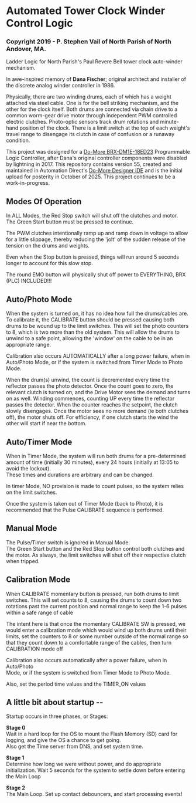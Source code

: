 # Automated Tower Clock Winder Control Logic
### Copyright 2019 - P. Stephen Vail of North Parish of North Andover, MA.

Ladder Logic for North Parish's Paul Revere Bell tower clock auto-winder mechanism.<br>

In awe-inspired memory of **Dana Fischer**; original architect and installer of the discrete analog winder controller in 1986.

Physically, there are two winding drums, each of which has a weight attached via steel cable.  One is for the bell striking mechanism, and the other for the clock itself.  Both drums are connected via chain drive to a common worm-gear drive motor through independent PWM controlled electric clutches. Photo-optic sensors track drum rotations and minute-hand position of the clock.  There is a limit switch at the top of each weight's travel range to disengage its clutch in case of confusion or a runaway condition. 

This project was designed for a [Do-More BRX-DM1E-18ED23](<https://www.automationdirect.com/adc/shopping/catalog/programmable_controllers/brx_plcs_(stackable_micro_brick)/plcs_-a-_cpus/bx-dm1e-18ed23>) Programmable Logic Controller, after Dana's original controller components were disabled by lightning in 2017. 
This repository contains version 55, created and maintained in Automation Direct's [Do-More Designer IDE](<https://www.automationdirect.com/support/software-downloads?itemcode=Do-more%20Designer>) and is the initial upload for posterity in October of 2025. This project continues to be a work-in-progress.<br>


## Modes Of Operation

  In ALL Modes, the Red Stop switch will shut off the clutches and motor.  
     The Green Start button must be pressed to continue.

  The PWM clutches intentionally ramp up and ramp down in voltage to allow for a little
     slippage, thereby reducing the 'jolt' of the sudden release of the tension on the 
     drums and weights.

  Even when the Stop button is pressed, things will run around 5 seconds longer 
     to account for this slow stop.  
    
  The round EMO button will physically shut off power to EVERYTHING, BRX (PLC) INCLUDED!!!


## Auto/Photo Mode

  When the system is turned on, it has no idea how full the drums/cables are.
      To calibrate it, the CALIBRATE button should be pressed causing both drums 
      to be wound up to the limit switches. This will set the photo counters to 8, 
      which is two more than the old system.  This will allow the drums to unwind to a 
      safe point, allowing the 'window' on the cable to be in an appropriate range.

  Calibration also occurs AUTOMATICALLY after a long power failure, when in 
      Auto/Photo Mode, or if the system is switched from Timer Mode to Photo Mode.

  When the drum(s) unwind, the count is decremented every time the reflector 
      passes the photo detector.  Once the count goes to zero, the relevant clutch is 
      turned on, and the Drive Motor sees the demand and turns on as well. 
      Winding commences, counting UP every time the reflector passes the detector.
      When the counter reaches the setpoint, the clutch slowly disengages.
      Once the motor sees no more demand (ie both clutches off),  the motor shuts off.
      For efficiency, if one clutch starts the wind the other will start if near the bottom.


## Auto/Timer Mode

  When in Timer Mode, the system will run both drums for a pre-determined amount 
      of time (initially 30 minutes), every 24 hours (initially at 13:05 to avoid the lockout).  
      These times and durations are arbitrary and can be changed.

  In timer Mode, NO provision is made to count pulses, so the system relies 
      on the limit switches.
     
  Once the system is taken out of Timer Mode (back to Photo), it is recommended
      that the Pulse CALIBRATE sequence is performed.


## Manual Mode

The Pulse/Timer switch is ignored in Manual Mode.  
  The Green Start button and the Red Stop button control both clutches and the 
      motor.
  As always, the limit switches will shut off their respective clutch when tripped.


## Calibration Mode

  When CALIBRATE momentary button is pressed, run both drums to limit switches.
    This will set counts to 8, causing the drums to count down two rotations past the 
    current position and normal range to keep the 1-6 pulses within a safe range of cable

  The intent here is that once the momentary CALIBRATE SW is pressed, we would
    enter a calibration mode which would wind up both drums until their  limits, set the
    counters to 8 or some number outside of the normal range so that they count down
    to a comfortable range of the cables, then turn CALIBRATION mode off

  Calibration also occurs automatically after a power failure, when in Auto/Photo  
    Mode, or if the system is switched from Timer Mode to Photo Mode.

  Also, set the period time values and the TIMER_ON values


 ## A little bit about startup --
 Startup occurs in three phases, or Stages:
 
  **Stage 0** <br>Wait in a hard loop for the OS to mount the Flash Memory (SD) card for logging, and give the OS a chance to get going.<br> Also get the Time server from DNS, and set system time.
  
  **Stage 1**  <br>Determine how long we were without power, and do appropriate initialization. Wait 5 seconds for the system to settle down before entering the Main Loop
    
  **Stage 2** <br>The Main Loop.  Set up contact debouncers, and start processing events!
  
